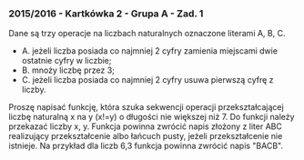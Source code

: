 ### 2015/2016 - Kartkówka 2 - Grupa A - Zad. 1

Dane są trzy operacje na liczbach naturalnych oznaczone literami A, B, C.
* A. jeżeli liczba posiada co najmniej 2 cyfry zamienia miejscami dwie ostatnie cyfry w liczbie;
* B. mnoży liczbę przez 3;
* C. jeżeli liczba posiada co najmniej 2 cyfry usuwa pierwszą cyfrę z liczby.

Proszę napisać funkcję, która szuka sekwencji operacji przekształcającej liczbę
naturalną x na y (x!=y) o długości nie większej niż 7. Do funkcji należy
przekazać liczby x, y. Funkcja powinna zwrócić napis złożony z liter ABC
realizujący przekształcenie albo łańcuch pusty, jeżeli przekształcenie nie
istnieje. Na przykład dla liczb 6,3 funkcja powinna zwrócić napis "BACB".
